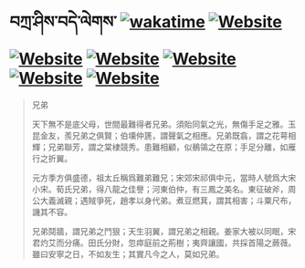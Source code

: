 # བཀྲ་ཤིས་བདེ་ལེགས་	[![wakatime](https://wakatime.com/badge/user/5043ee4a-e361-4607-9d47-d557f2005d05.svg)](https://wakatime.com/@5043ee4a-e361-4607-9d47-d557f2005d05)	[![Website](https://img.shields.io/website?label=&up_color=orange&up_message=Tianchi&url=https%3A%2F%2Fshields.io)](https://tianchi.aliyun.com/home/science/scienceDetail?userId=1095279182618)	[![Website](https://img.shields.io/website?label=&up_color=gay&up_message=Yuque&url=https%3A%2F%2Fshields.io)](https://www.yuque.com/ivanaxu)	[![Website](https://img.shields.io/website?label=&up_color=brown&up_message=Leetcode&url=https%3A%2F%2Fshields.io)](https://leetcode.cn/u/ivanaxu)	[![Website](https://img.shields.io/website?label=&up_color=violet&up_message=AIstudio&url=https%3A%2F%2Fshields.io)](https://aistudio.baidu.com/aistudio/personalcenter/thirdview/979775)	[![Website](https://img.shields.io/website?label=&up_color=red&up_message=Gitee&url=https%3A%2F%2Fshields.io)](https://gitee.com/IvanaXu)	[![Website](https://img.shields.io/website?label=&up_color=yellow&up_message=Monkeytype&url=https%3A%2F%2Fshields.io)](https://monkeytype.com/profile/IvanaXu)
> 兄弟
> 
> 天下無不是底父母，世間最難得者兄弟。須貽同氣之光，無傷手足之雅。玉昆金友，羨兄弟之俱賢；伯壎仲篪，謂聲氣之相應。兄弟既翕，謂之花萼相輝；兄弟聯芳，謂之棠棣競秀。患難相顧，似鶺鴒之在原；手足分離，如雁行之折翼。
> 
> 元方季方俱盛德，祖太丘稱爲難弟難兄；宋郊宋祁俱中元，當時人號爲大宋小宋。荀氏兄弟，得八龍之佳譽；河東伯仲，有三鳳之美名。東征破斧，周公大義滅親；遇賊爭死，趙孝以身代弟。煮豆燃萁，謂其相害；斗粟尺布，譏其不容。
> 
> 兄弟鬩牆，謂兄弟之鬥狠；天生羽翼，謂兄弟之相親。姜家大被以同眠，宋君灼艾而分痛。田氏分財，忽瘁庭前之荊樹；夷齊讓國，共採首陽之蕨薇。雖曰安寧之日，不如友生；其實凡今之人，莫如兄弟。
>
